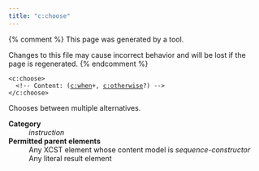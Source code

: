 ```yaml
---
title: "c:choose"
---
```


{% comment %}
This page was generated by a tool.

Changes to this file may cause incorrect behavior and will be lost if
the page is regenerated.
{% endcomment %}

<div class="language-xml highlighter-rouge"><pre class="highlight element-syntax"><code><span class="nt">&lt;c:choose</span>&gt;
  &lt;!-- Content: (<span><a href="when.html">c:when</a>+</span>, <span><a href="otherwise.html">c:otherwise</a>?</span>) --&gt;
<span class="nt">&lt;/c:choose&gt;</span></code></pre></div>
<p>Chooses between multiple alternatives.</p>
<dl>
   <dt><b>Category</b></dt>
   <dd><i>instruction</i></dd>
   <dt><b>Permitted parent elements</b></dt>
   <dd>Any XCST element whose content model is <i>sequence-constructor</i></dd>
   <dd>Any literal result element</dd>
</dl>